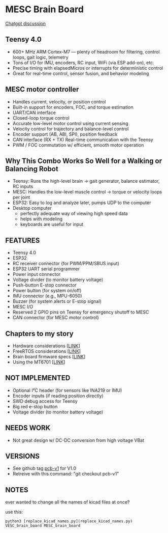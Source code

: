 # MESC Brain Board

[Chatgpt discussion](https://chatgpt.com/c/68653d84-b634-8011-b055-3476bfa95f52)

## Teensy 4.0
* 600+ MHz ARM Cortex-M7 — plenty of headroom for filtering, control loops, gait logic, telemetry
* Tons of I/O for IMU, encoders, RC input, WiFi (via ESP add-on), etc.
* Precise timing with elapsedMicros or interrupts for deterministic control
* Great for real-time control, sensor fusion, and behavior modeling

## MESC motor controller
* Handles current, velocity, or position control
* Built-in support for encoders, FOC, and torque estimation
* UART/CAN interface
* Closed-loop torque control
* Accurate low-level motor control using current sensing
* Velocity control for trajectory and balance-level control
* Encoder support (AB, ABI, SPI), position feedback
* CAN interface (RX + TX)	Real-time communication with the Teensy
* PWM / FOC commutation w/ efficient, smooth motor operation

## Why This Combo Works So Well for a Walking or Balancing Robot
* Teensy: Runs the high-level brain → gait generator, balance estimator, RC inputs
* MESC: Handles the low-level muscle control → torque or velocity loops per joint
* ESP32: Easy to log and analyze later, pumps UDP to the computer
* Desktop computer
  * perfectly adequate way of viewing high speed data
  * helps with modeling
  * keyboards are useful for input

## FEATURES

* Teensy 4.0
* ESP32
* RC receiver connector (for PWM/PPM/SBUS input)
* ESP32 UART serial programmer
* Power input connector
* Voltage divider (to monitor battery voltage)
* Push-button E-stop connector
* Power button (for system on/off)
* IMU connector (e.g., MPU-6050)
* Buzzer (for system alerts or E-stop signal)
* MESC I/O
* Reserved 2 GPIO pins on Teensy for emergency shutoff to MESC
* CAN connector (for MESC motor control)

## Chapters to my story
* Hardware considerations [[LINK](DOCS/hardware.md)]
* FreeRTOS considerations [[LINK](DOCS/free_rtos.md)]
* Brain board firmware specs [[LINK](DOCS/software_specs.md)]
* Using the MT6701 [[LINK](DOCS/MT6701.md)]

## NOT IMPLEMENTED

* Optional I²C header (for sensors like INA219 or IMU)
* Encoder inputs (if reading position directly)
* SWD debug access for Teensy
* Big red e-stop button
* Voltage divider (to monitor battery voltage)

## NEEDS WORK

* Not great design w/ DC-DC conversion from high voltage VBat

## VERSIONS

* See github tag [pcb-v1](https://github.com/owhite/MESC_brain_board/releases/tag/pcb-v1) for V1.0
* Retreive with this command: "git checkout pcb-v1"

## NOTES

ever wanted to change all the names of kicad files at once?

use this:
```
python3 [replace_kicad_names.py](replace_kicad_names.py) VESC_brain_board MESC_brain_board
```
